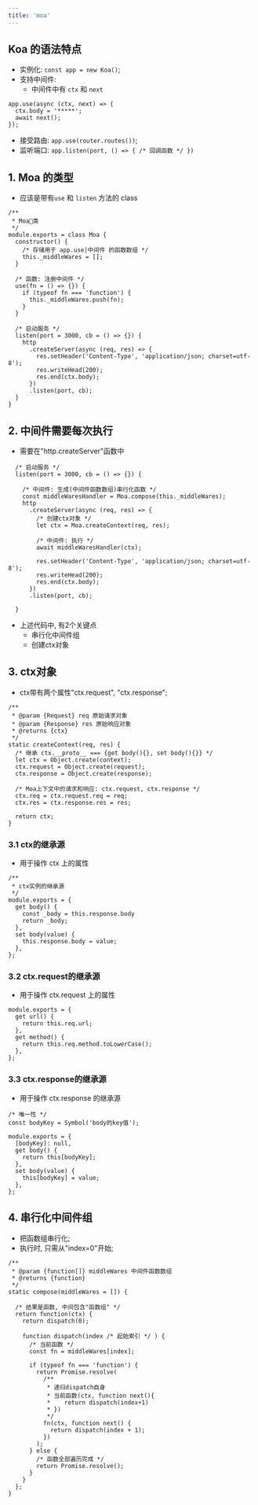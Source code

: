 ```yaml
---
title: 'moa'
---
```


## Koa 的语法特点

* 实例化: `const app = new Koa()`; 
* 支持中间件:
  + 中间件中有 `ctx` 和 `next`

```JS
app.use(async (ctx, next) => {
  ctx.body = '*****';
  await next();
});
```

* 接受路由: `app.use(router.routes())`; 
* 监听端口: `app.listen(port, () => { /* 回调函数 */ })`

## 1. Moa 的类型

* 应该是带有`use` 和 `listen` 方法的 class

```JS
/**
 * Moa类
 */
module.exports = class Moa {
  constructor() {
    /* 存储用于 app.use|中间件 的函数数组 */
    this._middleWares = [];
  }

  /* 函数: 注册中间件 */
  use(fn = () => {}) {
    if (typeof fn === 'function') {
      this._middleWares.push(fn);
    }
  }

  /* 启动服务 */
  listen(port = 3000, cb = () => {}) {
    http
      .createServer(async (req, res) => {
        res.setHeader('Content-Type', 'application/json; charset=utf-8');
        res.writeHead(200);
        res.end(ctx.body);
      })
      .listen(port, cb);
  }
}
```

## 2. 中间件需要每次执行

* 需要在"http.createServer"函数中

```JS{4-5, 8-12}
  /* 启动服务 */
  listen(port = 3000, cb = () => {}) {

    /* 中间件: 生成(中间件函数数组)串行化函数 */
    const middleWaresHandler = Moa.compose(this._middleWares);
    http
      .createServer(async (req, res) => {
        /* 创建ctx对象 */
        let ctx = Moa.createContext(req, res);

        /* 中间件: 执行 */
        await middleWaresHandler(ctx);

        res.setHeader('Content-Type', 'application/json; charset=utf-8');
        res.writeHead(200);
        res.end(ctx.body);
      })
      .listen(port, cb);

  }

```
* 上述代码中, 有2个关键点
  * 串行化中间件组
  * 创建ctx对象

## 3. ctx对象

* ctx带有两个属性"ctx.request", "ctx.response";

``` JS
/**
 * @param {Request} req 原始请求对象
 * @param {Response} res 原始响应对象
 * @returns {ctx}
 */
static createContext(req, res) {
  /* 继承 ctx.__proto__ === {get body(){}, set body(){}} */
  let ctx = Object.create(context);
  ctx.request = Object.create(request);
  ctx.response = Object.create(response);

  /* Moa上下文中的请求和响应: ctx.request, ctx.response */
  ctx.req = ctx.request.req = req;
  ctx.res = ctx.response.res = res;

  return ctx;
}
```

### 3.1 ctx的继承源

* 用于操作 ctx 上的属性

```JS
/**
 * ctx实例的继承源
 */
module.exports = {
  get body() {
    const _body = this.response.body
    return _body;
  },
  set body(value) {
    this.response.body = value;
  },
};
```

### 3.2 ctx.request的继承源

* 用于操作 ctx.request 上的属性

```JS
module.exports = {
  get url() {
    return this.req.url;
  },
  get method() {
    return this.req.method.toLowerCase();
  },
};
```

### 3.3 ctx.response的继承源

* 用于操作 ctx.response 的继承源

```JS
/* 唯一性 */
const bodyKey = Symbol('body的key值');

module.exports = {
  [bodyKey]: null,
  get body() {
    return this[bodyKey];
  },
  set body(value) {
    this[bodyKey] = value;
  },
};
```

## 4. 串行化中间件组

* 把函数组串行化; 
* 执行时, 只需从"index=0"开始; 

```JS
/**
 * @param {function[]} middleWares 中间件函数数组
 * @returns {function}
 */
static compose(middleWares = []) {

  /* 结果是函数, 中间包含"函数组" */
  return function(ctx) {
    return dispatch(0);

    function dispatch(index /* 起始索引 */ ) {
      /* 当前函数 */
      const fn = middleWares[index];

      if (typeof fn === 'function') {
        return Promise.resolve(
          /**
           * 递归dispatch自身
           * 当前函数(ctx, function next(){
           *    return dispatch(index+1)
           * })
           */
          fn(ctx, function next() {
            return dispatch(index + 1);
          })
        );
      } else {
        /* 函数全部遍历完成 */
        return Promise.resolve();
      }
    }
  };
}
```
